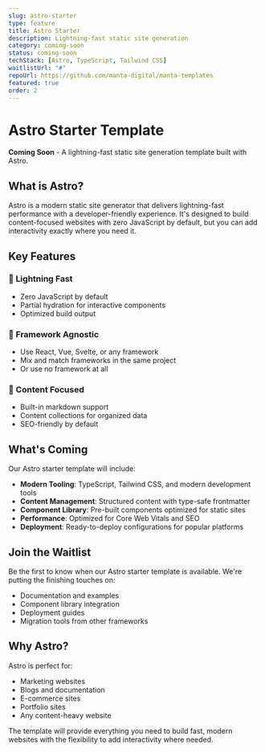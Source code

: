 ```yaml
---
slug: astro-starter
type: feature
title: Astro Starter
description: Lightning-fast static site generation
category: coming-soon
status: coming-soon
techStack: [Astro, TypeScript, Tailwind CSS]
waitlistUrl: "#"
repoUrl: https://github.com/manta-digital/manta-templates
featured: true
order: 2
---
```


# Astro Starter Template

**Coming Soon** - A lightning-fast static site generation template built with Astro.

## What is Astro?

Astro is a modern static site generator that delivers lightning-fast performance with a developer-friendly experience. It's designed to build content-focused websites with zero JavaScript by default, but you can add interactivity exactly where you need it.

## Key Features

### 🚀 Lightning Fast
- Zero JavaScript by default
- Partial hydration for interactive components
- Optimized build output

### 🎨 Framework Agnostic
- Use React, Vue, Svelte, or any framework
- Mix and match frameworks in the same project
- Or use no framework at all

### 📝 Content Focused
- Built-in markdown support
- Content collections for organized data
- SEO-friendly by default

## What's Coming

Our Astro starter template will include:

- **Modern Tooling**: TypeScript, Tailwind CSS, and modern development tools
- **Content Management**: Structured content with type-safe frontmatter
- **Component Library**: Pre-built components optimized for static sites
- **Performance**: Optimized for Core Web Vitals and SEO
- **Deployment**: Ready-to-deploy configurations for popular platforms

## Join the Waitlist

Be the first to know when our Astro starter template is available. We're putting the finishing touches on:

- Documentation and examples
- Component library integration
- Deployment guides
- Migration tools from other frameworks

## Why Astro?

Astro is perfect for:
- Marketing websites
- Blogs and documentation
- E-commerce sites
- Portfolio sites
- Any content-heavy website

The template will provide everything you need to build fast, modern websites with the flexibility to add interactivity where needed.
